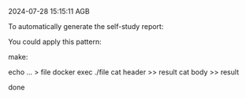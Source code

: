 2024-07-28 15:15:11 AGB

To automatically generate the self-study report:

You could apply this pattern:

make:

echo ... > file
docker exec ./file
cat header >> result
cat body >> result

done

